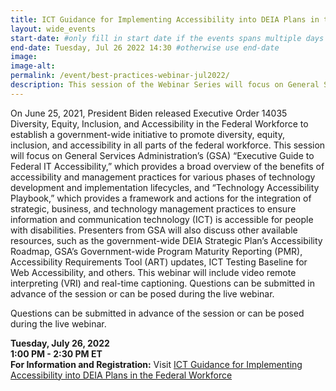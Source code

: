 ```yaml
---
title: ICT Guidance for Implementing Accessibility into DEIA Plans in the Federal Workforce | Webinar
layout: wide_events
start-date: #only fill in start date if the events spans multiple days
end-date: Tuesday, Jul 26 2022 14:30 #otherwise use end-date
image:
image-alt: 
permalink: /event/best-practices-webinar-jul2022/
description: This session of the Webinar Series will focus on General Services Administration’s (GSA) Executive Guide to Federal IT Accessibility, which provides a broad overview of the benefits of accessibility and management practices for various phases of technology development and technology management practices to ensure information and communication technology (ICT) is accessible for people with disabilities.
---
```


On June 25, 2021, President Biden released Executive Order 14035 Diversity, Equity, Inclusion, and Accessibility in the Federal Workforce to establish a government-wide initiative to promote diversity, equity, inclusion, and accessibility in all parts of the federal workforce. This session will focus on General Services Administration’s (GSA) “Executive Guide to Federal IT Accessibility,” which provides a broad overview of the benefits of accessibility and management practices for various phases of technology development and implementation lifecycles, and “Technology Accessibility Playbook,” which provides a framework and actions for the integration of strategic, business, and technology management practices to ensure information and communication technology (ICT) is accessible for people with disabilities. Presenters from GSA will also discuss other available resources, such as the government-wide DEIA Strategic Plan’s Accessibility Roadmap, GSA’s Government-wide Program Maturity Reporting (PMR), Accessibility Requirements Tool (ART) updates, ICT Testing Baseline for Web Accessibility, and others. This webinar will include video remote interpreting (VRI) and real-time captioning. Questions can be submitted in advance of the session or can be posed during the live webinar.

Questions can be submitted in advance of the session or can be posed during the live webinar. 

**Tuesday, July 26, 2022**  
**1:00 PM - 2:30 PM ET**  
**For Information and Registration:** Visit <a href="https://www.accessibilityonline.org/cioc-508/session/?id=111006" target="_blank">ICT Guidance for Implementing Accessibility into DEIA Plans in the Federal Workforce</a>